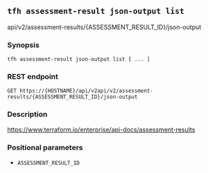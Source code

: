 ## `tfh assessment-result json-output list`

api/v2/assessment-results/{ASSESSMENT_RESULT_ID}/json-output

### Synopsis

    tfh assessment-result json-output list [ ... ]

### REST endpoint

    GET https://{HOSTNAME}/api/v2api/v2/assessment-results/{ASSESSMENT_RESULT_ID}/json-output

### Description

https://www.terraform.io/enterprise/api-docs/assessment-results

### Positional parameters

* `ASSESSMENT_RESULT_ID`

